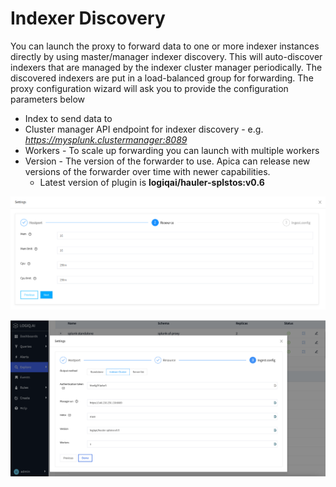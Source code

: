 # Indexer Discovery

You can launch the proxy to forward data to one or more indexer instances directly by using master/manager indexer discovery. This will auto-discover indexers that are managed by the indexer cluster manager periodically. The discovered indexers are put in a load-balanced group for forwarding. The proxy configuration wizard will ask you to provide the configuration parameters below

* Index to send data to
* Cluster manager API endpoint for indexer discovery  - e.g. _https://mysplunk.clustermanager:8089_
* Workers - To scale up forwarding you can launch with multiple workers
* Version - The version of the forwarder to use. Apica can release new versions of the forwarder over time with newer capabilities.&#x20;
  * Latest version of plugin is **logiqai/hauler-splstos:v0.6**

![](<../../.gitbook/assets/image (5) (1).png>)

![Forwarder Proxy configuration via indexer discovery](<../../.gitbook/assets/Screen Shot 2022-08-01 at 9.21.05 PM.png>)
